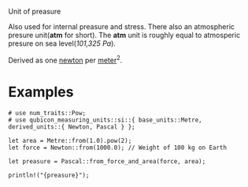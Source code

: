 Unit of preasure

Also used for internal preasure and stress.
There also an atmospheric presure unit(**atm** for short). The **atm**
unit is roughly equal to atmosperic presure on sea level(*101,325 Pa*).

Derived as one [newton](crate::si::derived_units::Newton) per [meter](crate::si::base_units::Metre)<sup>2</sup>.

# Examples
```
# use num_traits::Pow;
# use qubicon_measuring_units::si::{ base_units::Metre, derived_units::{ Newton, Pascal } };

let area = Metre::from(1.0).pow(2);
let force = Newton::from(1000.0); // Weight of 100 kg on Earth

let preasure = Pascal::from_force_and_area(force, area);

println!("{preasure}");
```